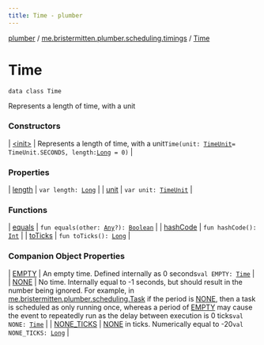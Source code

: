```yaml
---
title: Time - plumber
---
```


[plumber](../../index.html) / [me.bristermitten.plumber.scheduling.timings](../index.html) / [Time](./index.html)

# Time

`data class Time`

Represents a length of time, with a unit

### Constructors

| [&lt;init&gt;](-init-.html) | Represents a length of time, with a unit`Time(unit: `[`TimeUnit`](../-time-unit/index.html)` = TimeUnit.SECONDS, length: `[`Long`](https://kotlinlang.org/api/latest/jvm/stdlib/kotlin/-long/index.html)` = 0)` |

### Properties

| [length](length.html) | `var length: `[`Long`](https://kotlinlang.org/api/latest/jvm/stdlib/kotlin/-long/index.html) |
| [unit](unit.html) | `var unit: `[`TimeUnit`](../-time-unit/index.html) |

### Functions

| [equals](equals.html) | `fun equals(other: `[`Any`](https://kotlinlang.org/api/latest/jvm/stdlib/kotlin/-any/index.html)`?): `[`Boolean`](https://kotlinlang.org/api/latest/jvm/stdlib/kotlin/-boolean/index.html) |
| [hashCode](hash-code.html) | `fun hashCode(): `[`Int`](https://kotlinlang.org/api/latest/jvm/stdlib/kotlin/-int/index.html) |
| [toTicks](to-ticks.html) | `fun toTicks(): `[`Long`](https://kotlinlang.org/api/latest/jvm/stdlib/kotlin/-long/index.html) |

### Companion Object Properties

| [EMPTY](-e-m-p-t-y.html) | An empty time. Defined internally as 0 seconds`val EMPTY: `[`Time`](./index.html) |
| [NONE](-n-o-n-e.html) | No time. Internally equal to -1 seconds, but should result in the number being ignored. For example, in [me.bristermitten.plumber.scheduling.Task](../../me.bristermitten.plumber.scheduling/-task/index.html) if the period is [NONE](-n-o-n-e.html), then a task is scheduled as only running once, whereas a period of [EMPTY](-e-m-p-t-y.html) may cause the event to repeatedly run as the delay between execution is 0 ticks`val NONE: `[`Time`](./index.html) |
| [NONE_TICKS](-n-o-n-e_-t-i-c-k-s.html) | [NONE](-n-o-n-e.html) in ticks. Numerically equal to -20`val NONE_TICKS: `[`Long`](https://kotlinlang.org/api/latest/jvm/stdlib/kotlin/-long/index.html) |

